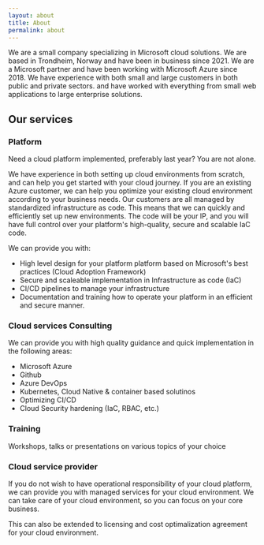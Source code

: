 ```yaml
---
layout: about
title: About
permalink: about
---
```


We are a small company specializing in Microsoft cloud solutions. We are based in Trondheim, Norway and have been in business since 2021. We are a Microsoft partner and have been working with Microsoft Azure since 2018. We have experience with both small and large customers in both public and private sectors. and have worked with everything from small web applications to large enterprise solutions.

## Our services

###  Platform

Need a cloud platform implemented, preferably last year? You are not alone.

We have experience in both setting up cloud environments from scratch, and can help you get started with your cloud journey. If you are an existing Azure customer, we can help you optimize your existing cloud environment according to your business needs.
Our customers are all managed by standardized infrastructure as code. This means that we can quickly and efficiently set up new environments. The code will be your IP, and you will have full control over your platform's high-quality, secure and scalable IaC code.

We can provide you with:
- High level design for your platform platform based on Microsoft's best practices (Cloud Adoption Framework)
- Secure and scaleable implementation in Infrastructure as code (IaC)
- CI/CD pipelines to manage your infrastructure
- Documentation and training how to operate your platform in an efficient and secure manner.

###  Cloud services Consulting

We can provide you with high quality guidance and quick implementation in the following areas: 

  - Microsoft Azure
  - Github
  - Azure DevOps
  - Kubernetes, Cloud Native & container based solutinos
  - Optimizing CI/CD
  - Cloud Security hardening (IaC, RBAC, etc.)

###  Training

Workshops, talks or presentations on various topics of your choice

###  Cloud service provider

If you do not wish to have operational responsibility of your cloud platform, we can provide you with managed services for your cloud environment. We can take care of your cloud environment, so you can focus on your core business.

This can also be extended to licensing and cost optimalization agreement for your cloud environment.